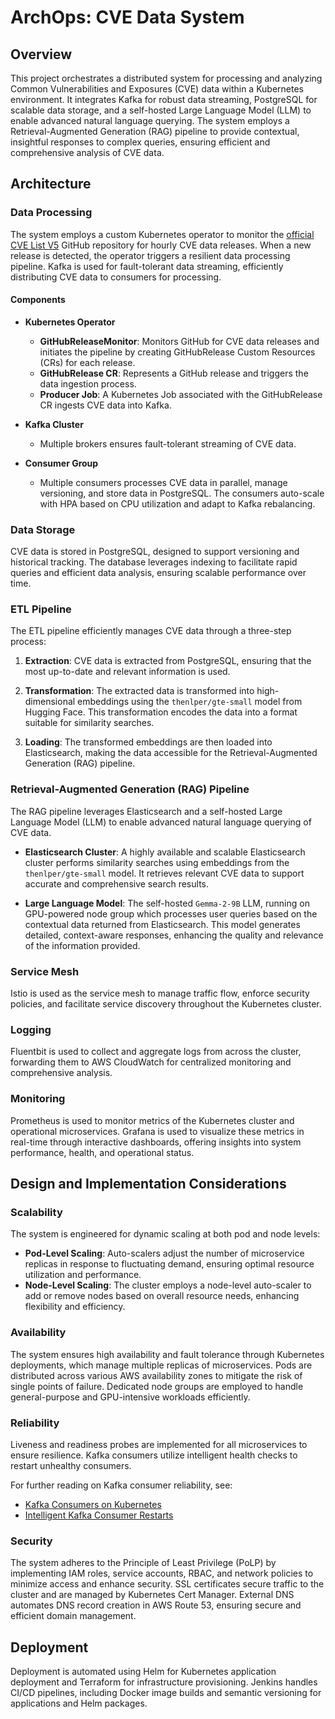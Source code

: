 # ArchOps: CVE Data System

## Overview

This project orchestrates a distributed system for processing and analyzing Common Vulnerabilities and Exposures (CVE) data within a Kubernetes environment. It integrates Kafka for robust data streaming, PostgreSQL for scalable data storage, and a self-hosted Large Language Model (LLM) to enable advanced natural language querying. The system employs a Retrieval-Augmented Generation (RAG) pipeline to provide contextual, insightful responses to complex queries, ensuring efficient and comprehensive analysis of CVE data.

## Architecture

### Data Processing

The system employs a custom Kubernetes operator to monitor the [official CVE List V5](https://github.com/CVEProject/cvelistV5) GitHub repository for hourly CVE data releases. When a new release is detected, the operator triggers a resilient data processing pipeline. Kafka is used for fault-tolerant data streaming, efficiently distributing CVE data to consumers for processing.

#### Components

- **Kubernetes Operator**
  - **GitHubReleaseMonitor**: Monitors GitHub for CVE data releases and initiates the pipeline by creating GitHubRelease Custom Resources (CRs) for each release.
  - **GitHubRelease CR**: Represents a GitHub release and triggers the data ingestion process.
  - **Producer Job**: A Kubernetes Job associated with the GitHubRelease CR ingests CVE data into Kafka.

- **Kafka Cluster**
  - Multiple brokers ensures fault-tolerant streaming of CVE data.

- **Consumer Group**
  - Multiple consumers processes CVE data in parallel, manage versioning, and store data in PostgreSQL. The consumers auto-scale with HPA based on CPU utilization and adapt to Kafka rebalancing.

### Data Storage

CVE data is stored in PostgreSQL, designed to support versioning and historical tracking. The database leverages indexing to facilitate rapid queries and efficient data analysis, ensuring scalable performance over time.


### ETL Pipeline

The ETL pipeline efficiently manages CVE data through a three-step process:

1. **Extraction**: CVE data is extracted from PostgreSQL, ensuring that the most up-to-date and relevant information is used.

2. **Transformation**: The extracted data is transformed into high-dimensional embeddings using the `thenlper/gte-small` model from Hugging Face. This transformation encodes the data into a format suitable for similarity searches.

3. **Loading**: The transformed embeddings are then loaded into Elasticsearch, making the data accessible for the Retrieval-Augmented Generation (RAG) pipeline.


### Retrieval-Augmented Generation (RAG) Pipeline

The RAG pipeline leverages Elasticsearch and a self-hosted Large Language Model (LLM) to enable advanced natural language querying of CVE data.

- **Elasticsearch Cluster**: A highly available and scalable Elasticsearch cluster performs similarity searches using embeddings from the `thenlper/gte-small` model. It retrieves relevant CVE data to support accurate and comprehensive search results.

- **Large Language Model**: The self-hosted `Gemma-2-9B` LLM, running on GPU-powered node group which processes user queries based on the contextual data returned from Elasticsearch. This model generates detailed, context-aware responses, enhancing the quality and relevance of the information provided.


### Service Mesh

Istio is used as the service mesh to manage traffic flow, enforce security policies, and facilitate service discovery throughout the Kubernetes cluster.


### Logging

Fluentbit is used to collect and aggregate logs from across the cluster, forwarding them to AWS CloudWatch for centralized monitoring and comprehensive analysis.


### Monitoring

Prometheus is used to monitor metrics of the Kubernetes cluster and operational microservices. Grafana is used to visualize these metrics in real-time through interactive dashboards, offering insights into system performance, health, and operational status.


## Design and Implementation Considerations

### Scalability

The system is engineered for dynamic scaling at both pod and node levels:
- **Pod-Level Scaling**: Auto-scalers adjust the number of microservice replicas in response to fluctuating demand, ensuring optimal resource utilization and performance.
- **Node-Level Scaling**: The cluster employs a node-level auto-scaler to add or remove nodes based on overall resource needs, enhancing flexibility and efficiency.

### Availability

The system ensures high availability and fault tolerance through Kubernetes deployments, which manage multiple replicas of microservices. Pods are distributed across various AWS availability zones to mitigate the risk of single points of failure. Dedicated node groups are employed to handle general-purpose and GPU-intensive workloads efficiently.

### Reliability

Liveness and readiness probes are implemented for all microservices to ensure resilience. Kafka consumers utilize intelligent health checks to restart unhealthy consumers.

For further reading on Kafka consumer reliability, see:
- [Kafka Consumers on Kubernetes](https://oso.sh/blog/kafka-consumers-on-kubernetes/)
- [Intelligent Kafka Consumer Restarts](https://blog.cloudflare.com/intelligent-automatic-restarts-for-unhealthy-kafka-consumers)

### Security

The system adheres to the Principle of Least Privilege (PoLP) by implementing IAM roles, service accounts, RBAC, and network policies to minimize access and enhance security. SSL certificates secure traffic to the cluster and are managed by Kubernetes Cert Manager. External DNS automates DNS record creation in AWS Route 53, ensuring secure and efficient domain management.

## Deployment

Deployment is automated using Helm for Kubernetes application deployment and Terraform for infrastructure provisioning. Jenkins handles CI/CD pipelines, including Docker image builds and semantic versioning for applications and Helm packages.
